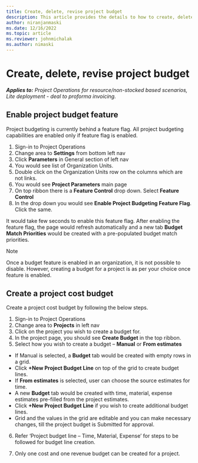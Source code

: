 ```yaml
---
title: Create, delete, revise project budget
description: This article provides the details to how to create, delete, revise a project budget.
author: niranjanmaski
ms.date: 12/16/2022
ms.topic: article
ms.reviewer: johnmichalak
ms.author: nimaski
---
```


# Create, delete, revise project budget

_**Applies to:** Project Operations for resource/non-stocked based scenarios, Lite deployment - deal to proforma invoicing._

## Enable project budget feature

Project budgeting is currently behind a feature flag. All project budgeting capabilities are enabled only if feature flag is enabled.

  1.	Sign-in to Project Operations
  2.	Change area to **Settings** from bottom left nav
  3.	Click **Parameters** in General section of left nav
  4.	You would see list of Organization Units. 
  5.	Double click on the Organization Units row on the columns which are not links. 
  6.	You would see **Project Parameters** main page
  7.	On top ribbon there is a **Feature Control** drop down. Select **Feature Control**
  8.	In the drop down you would see **Enable Project Budgeting Feature Flag**. Click the same.
 
It would take few seconds to enable this feature flag. 
After enabling the feature flag, the page would refresh automatically and a new tab **Budget Match Priorities** would be created with a pre-populated budget match priorities.


> [!NOTE]
> Once a budget feature is enabled in an organization, it is not possible to disable. However, creating a budget for a project is as per your choice once feature is enabled.

## Create a project cost budget

Create a project cost budget by following the below steps. 

  1.	Sign-in to Project Operations
  2.	Change area to **Projects** in left nav  
  3.	Click on the project you wish to create a budget for.  
  4.	In the project page, you should see **Create Budget** in the top ribbon.  
  5.	Select how you wish to create a budget – **Manual** or **From estimates**
  
  - If Manual is selected, a **Budget** tab would be created with empty rows in a grid.
  - Click **+New Project Budget Line** on top of the grid to create budget lines.
  - If **From estimates** is selected, user can choose the source estimates for time.
  - A new **Budget** tab would be created with time, material, expense estimates pre-filled from the project estimates.
  - Click **+New Project Budget Line** if you wish to create additional budget lines.
  - Grid and the values in the grid are editable and you can make necessary changes, till the project budget is Submitted for approval.
    
  6.	Refer ‘Project budget line – Time, Material, Expense’ for steps to be followed for budget line creation.
  
  7.	Only one cost and one revenue budget can be created for a project.
